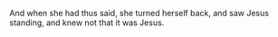 And when she had thus said, she turned herself back, and saw Jesus standing, and knew not that it was Jesus.
